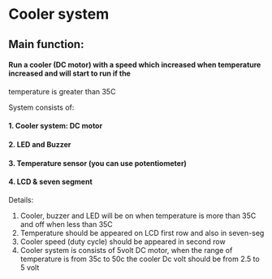 # Cooler system

## Main function:

#### Run a cooler (DC motor) with a speed which increased when temperature increased and will start to run if the
temperature is greater than 35C

System consists of:
#### 1. Cooler system: DC motor
#### 2. LED and Buzzer
#### 3. Temperature sensor (you can use potentiometer)
#### 4. LCD & seven segment
Details:
1. Cooler, buzzer and LED will be on when temperature is more than 35C and off when less than 35C
2. Temperature should be appeared on LCD first row and also in seven-seg
3. Cooler speed (duty cycle) should be appeared in second row
4. Cooler system is consists of 5volt DC motor, when the range of temperature is from 35c to 50c the cooler Dc volt
should be from 2.5 to 5 volt
